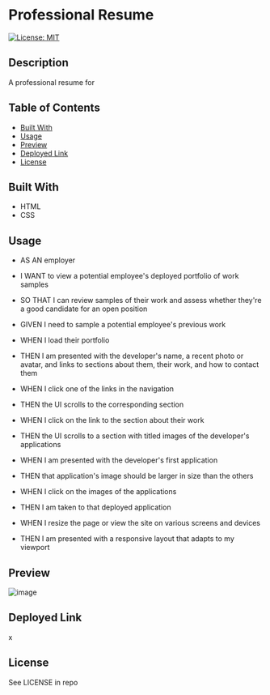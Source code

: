 # Professional Resume
[![License: MIT](https://img.shields.io/badge/License-MIT-yellow.svg)](https://opensource.org/licenses/MIT)

## Description

A professional resume for 

## Table of Contents

- [Built With](#built-with)
- [Usage](#usage)
- [Preview](#preview)
- [Deployed Link](#deployed-link)
- [License](#license)

## Built With

- HTML
- CSS

## Usage

- AS AN employer
- I WANT to view a potential employee's deployed portfolio of work samples
- SO THAT I can review samples of their work and assess whether they're a good candidate for an open position

- GIVEN I need to sample a potential employee's previous work
- WHEN I load their portfolio
- THEN I am presented with the developer's name, a recent photo or avatar, and links to sections about them, their work, and how to contact them
- WHEN I click one of the links in the navigation
- THEN the UI scrolls to the corresponding section
- WHEN I click on the link to the section about their work
- THEN the UI scrolls to a section with titled images of the developer's applications
- WHEN I am presented with the developer's first application
- THEN that application's image should be larger in size than the others
- WHEN I click on the images of the applications
- THEN I am taken to that deployed application
- WHEN I resize the page or view the site on various screens and devices
- THEN I am presented with a responsive layout that adapts to my viewport

## Preview

![image](https://user-images.githubusercontent.com/114375310/228570642-0a913adf-f9bf-4655-bfc9-291ffa0507ed.png)

## Deployed Link

x

## License

See LICENSE in repo
